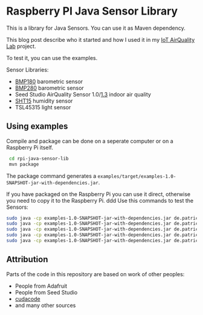# Raspberry PI Java Sensor Library

This is a library for Java Sensors. You can use it as Maven dependency.

This blog post describe who it started and how I used it in my [IoT AirQuality Lab](http://www.patricksteinert.de/wordpress/2017/01/13/iot-sensor-airquality-lab) project.

To test it, you can use the examples.

Sensor Libraries:
* [BMP180](https://www.bosch-sensortec.com/bst/products/all_products/bmp180) barometric sensor
* [BMP280](https://www.bosch-sensortec.com/bst/products/all_products/bmp280) barometric sensor
* Seed Studio AirQuality Sensor 1.0/[1.3](https://www.seeedstudio.com/Grove-Air-quality-sensor-v1.3-p-2439.html) indoor air quality
* [SHT15](https://www.sensirion.com/products/humidity-sensors/digital-humidity-sensors-for-accurate-measurements/) humidity sensor
* TSL45315 light sensor

## Using examples

Compile and package can be done on a seperate computer or on a Raspberry Pi itself.
```bash
 cd rpi-java-sensor-lib
 mvn package 
```

The package command generates a ```examples/target/examples-1.0-SNAPSHOT-jar-with-dependencies.jar```.

If you have packaged on the Raspberry Pi you can use it direct, otherwise you need to copy it to the Raspberry Pi.
ddd
Use this commands to test the Sensors:

```bash
sudo java -cp examples-1.0-SNAPSHOT-jar-with-dependencies.jar de.patricksteinert.rpisensorlib.examples.AdafruitBMP180Example
sudo java -cp examples-1.0-SNAPSHOT-jar-with-dependencies.jar de.patricksteinert.rpisensorlib.examples.AdafruitBMP280Example
sudo java -cp examples-1.0-SNAPSHOT-jar-with-dependencies.jar de.patricksteinert.rpisensorlib.examples.Sht15Example
sudo java -cp examples-1.0-SNAPSHOT-jar-with-dependencies.jar de.patricksteinert.rpisensorlib.examples.PollutionSensorADS1015Example
sudo java -cp examples-1.0-SNAPSHOT-jar-with-dependencies.jar de.patricksteinert.rpisensorlib.examples.Tsl45315Example
```
## Attribution

Parts of the code in this repository are based on work of other peoples:
* People from Adafruit
* People from Seed Studio
* [cudacode](https://github.com/cudacode)
* and many other sources


